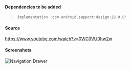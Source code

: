 #### Dependencies to be added

> ```
> implementation 'com.android.support:design:28.0.0'
> ```

#### Source  
https://www.youtube.com/watch?v=0WC0VU0hw2w

#### Screenshots

![Navigation Drawer](https://github.com/infiniteoverflow/beginners/blob/master/Android/screenshots/NavigationDrawer.png)   
